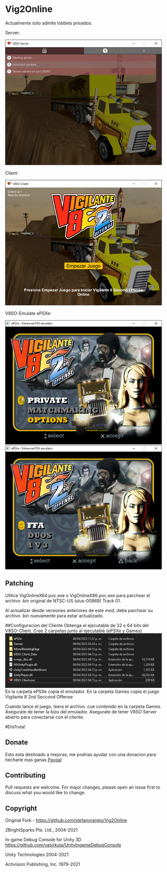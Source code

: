 # Vig2Online

Actualmente solo admite lobbies privados.

Server:

![image](Capture-V8SO-Server.png)

Client:

![image](Capture-V8SO-Client.png)

V8SO-Emulate ePSXe:

![image](Capture-V8SO-Emulator-1.png)
![image](Capture-V8SO-Emulator-2.png)

## Patching

Utilice VigOnlineX64.poc.exe o VigOnlineX86.poc.exe para parchear el archivo .bin original de NTSC-US (slus-00868) Track 01.

Al actualizar desde versiones anteriores de este mod, debe parchear su archivo .bin nuevamente para estar actualizado.


##Configuracion del Cliente
Obtenga el ejecutable de 32 o 64 bits del V8SO-Client. Cree 2 carpetas junto al ejecutable (ePSXe y Games)
![image](Capture-Config-1.png)
En la carpeta ePSXe copia el emulador. En la carpeta Games copia el juego Vigilante 8 2nd Seccond Offense

Cuando lance el juego, leera el archivo .cue contenido en la carpeta Games.
Asegurate de tener la bios del emulador.
Asegurate de tener V8SO Server abierto para conectarse con el cliente.

#Disfruta!

## Donate
Esto esta destinado a mejoras, me podrias ayudar con una donacion para hecharle mas ganas
[Paypal](paypal.me/imancol)

## Contributing
Pull requests are welcome. For major changes, please open an issue first to discuss what you would like to change.

## Copyright

Original Fork - https://github.com/stefanvranjes/Vig2Online

2BrightSparks Pte. Ltd., 2004-2021

In-game Debug Console for Unity 3D https://github.com/yasirkula/UnityIngameDebugConsole

Unity Technologies 2004-2021

Activision Publishing, Inc. 1979-2021

